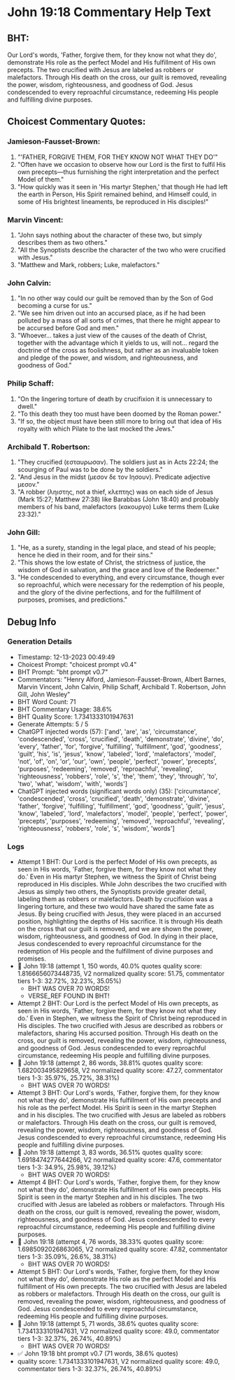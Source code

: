 # John 19:18 Commentary Help Text

## BHT:
Our Lord's words, 'Father, forgive them, for they know not what they do', demonstrate His role as the perfect Model and His fulfillment of His own precepts. The two crucified with Jesus are labeled as robbers or malefactors. Through His death on the cross, our guilt is removed, revealing the power, wisdom, righteousness, and goodness of God. Jesus condescended to every reproachful circumstance, redeeming His people and fulfilling divine purposes.

## Choicest Commentary Quotes:
### Jamieson-Fausset-Brown:
1. "'FATHER, FORGIVE THEM, FOR THEY KNOW NOT WHAT THEY DO'"
2. "Often have we occasion to observe how our Lord is the first to fulfil His own precepts—thus furnishing the right interpretation and the perfect Model of them."
3. "How quickly was it seen in 'His martyr Stephen,' that though He had left the earth in Person, His Spirit remained behind, and Himself could, in some of His brightest lineaments, be reproduced in His disciples!"

### Marvin Vincent:
1. "John says nothing about the character of these two, but simply describes them as two others."
2. "All the Synoptists describe the character of the two who were crucified with Jesus."
3. "Matthew and Mark, robbers; Luke, malefactors."

### John Calvin:
1. "In no other way could our guilt be removed than by the Son of God becoming a curse for us." 
2. "We see him driven out into an accursed place, as if he had been polluted by a mass of all sorts of crimes, that there he might appear to be accursed before God and men."
3. "Whoever... takes a just view of the causes of the death of Christ, together with the advantage which it yields to us, will not... regard the doctrine of the cross as foolishness, but rather as an invaluable token and pledge of the power, and wisdom, and righteousness, and goodness of God."

### Philip Schaff:
1. "On the lingering torture of death by crucifixion it is unnecessary to dwell."
2. "To this death they too must have been doomed by the Roman power."
3. "If so, the object must have been still more to bring out that idea of His royalty with which Pilate to the last mocked the Jews."

### Archibald T. Robertson:
1. "They crucified (εσταυρωσαν). The soldiers just as in Acts 22:24; the scourging of Paul was to be done by the soldiers."
2. "And Jesus in the midst (μεσον δε τον Ιησουν). Predicate adjective μεσον."
3. "A robber (ληιστης, not a thief, κλεπτης) was on each side of Jesus (Mark 15:27; Matthew 27:38) like Barabbas (John 18:40) and probably members of his band, malefactors (κακουργο) Luke terms them (Luke 23:32)."

### John Gill:
1. "He, as a surety, standing in the legal place, and stead of his people; hence he died in their room, and for their sins."
2. "This shows the low estate of Christ, the strictness of justice, the wisdom of God in salvation, and the grace and love of the Redeemer."
3. "He condescended to everything, and every circumstance, though ever so reproachful, which were necessary for the redemption of his people, and the glory of the divine perfections, and for the fulfillment of purposes, promises, and predictions."


## Debug Info
### Generation Details
- Timestamp: 12-13-2023 00:49:49
- Choicest Prompt: "choicest prompt v0.4"
- BHT Prompt: "bht prompt v0.7"
- Commentators: "Henry Alford, Jamieson-Fausset-Brown, Albert Barnes, Marvin Vincent, John Calvin, Philip Schaff, Archibald T. Robertson, John Gill, John Wesley"
- BHT Word Count: 71
- BHT Commentary Usage: 38.6%
- BHT Quality Score: 1.7341333101947631
- Generate Attempts: 5 / 5
- ChatGPT injected words (57):
	['and', 'are', 'as', 'circumstance', 'condescended', 'cross', 'crucified', 'death', 'demonstrate', 'divine', 'do', 'every', 'father', 'for', 'forgive', 'fulfilling', 'fulfillment', 'god', 'goodness', 'guilt', 'his', 'is', 'jesus', 'know', 'labeled', 'lord', 'malefactors', 'model', 'not', 'of', 'on', 'or', 'our', 'own', 'people', 'perfect', 'power', 'precepts', 'purposes', 'redeeming', 'removed', 'reproachful', 'revealing', 'righteousness', 'robbers', 'role', 's', 'the', 'them', 'they', 'through', 'to', 'two', 'what', 'wisdom', 'with', 'words']
- ChatGPT injected words (significant words only) (35):
	['circumstance', 'condescended', 'cross', 'crucified', 'death', 'demonstrate', 'divine', 'father', 'forgive', 'fulfilling', 'fulfillment', 'god', 'goodness', 'guilt', 'jesus', 'know', 'labeled', 'lord', 'malefactors', 'model', 'people', 'perfect', 'power', 'precepts', 'purposes', 'redeeming', 'removed', 'reproachful', 'revealing', 'righteousness', 'robbers', 'role', 's', 'wisdom', 'words']

### Logs
- Attempt 1 BHT: Our Lord is the perfect Model of His own precepts, as seen in His words, 'Father, forgive them, for they know not what they do.' Even in His martyr Stephen, we witness the Spirit of Christ being reproduced in His disciples. While John describes the two crucified with Jesus as simply two others, the Synoptists provide greater detail, labeling them as robbers or malefactors. Death by crucifixion was a lingering torture, and these two would have shared the same fate as Jesus. By being crucified with Jesus, they were placed in an accursed position, highlighting the depths of His sacrifice. It is through His death on the cross that our guilt is removed, and we are shown the power, wisdom, righteousness, and goodness of God. In dying in their place, Jesus condescended to every reproachful circumstance for the redemption of His people and the fulfillment of divine purposes and promises.
- 🔄 John 19:18 (attempt 1, 150 words, 40.0% quotes quality score: 1.8166656073448735, V2 normalized quality score: 51.75, commentator tiers 1-3: 32.72%, 32.23%, 35.05%) 
	- BHT WAS OVER 70 WORDS! 
	- VERSE_REF FOUND IN BHT!
- Attempt 2 BHT: Our Lord is the perfect Model of His own precepts, as seen in His words, 'Father, forgive them, for they know not what they do.' Even in Stephen, we witness the Spirit of Christ being reproduced in His disciples. The two crucified with Jesus are described as robbers or malefactors, sharing His accursed position. Through His death on the cross, our guilt is removed, revealing the power, wisdom, righteousness, and goodness of God. Jesus condescended to every reproachful circumstance, redeeming His people and fulfilling divine purposes.
- 🔄 John 19:18 (attempt 2, 86 words, 38.81% quotes quality score: 1.682003495829658, V2 normalized quality score: 47.27, commentator tiers 1-3: 35.97%, 25.72%, 38.31%) 
	- BHT WAS OVER 70 WORDS!
- Attempt 3 BHT: Our Lord's words, 'Father, forgive them, for they know not what they do', demonstrate His fulfillment of His own precepts and his role as the perfect Model. His Spirit is seen in the martyr Stephen and in his disciples. The two crucified with Jesus are labeled as robbers or malefactors. Through His death on the cross, our guilt is removed, revealing the power, wisdom, righteousness, and goodness of God. Jesus condescended to every reproachful circumstance, redeeming His people and fulfilling divine purposes.
- 🔄 John 19:18 (attempt 3, 83 words, 36.51% quotes quality score: 1.6918474277644266, V2 normalized quality score: 47.6, commentator tiers 1-3: 34.9%, 25.98%, 39.12%) 
	- BHT WAS OVER 70 WORDS!
- Attempt 4 BHT: Our Lord's words, 'Father, forgive them, for they know not what they do', demonstrate His fulfillment of His own precepts. His Spirit is seen in the martyr Stephen and in his disciples. The two crucified with Jesus are labeled as robbers or malefactors. Through His death on the cross, our guilt is removed, revealing the power, wisdom, righteousness, and goodness of God. Jesus condescended to every reproachful circumstance, redeeming His people and fulfilling divine purposes.
- 🔄 John 19:18 (attempt 4, 76 words, 38.33% quotes quality score: 1.6985092026863065, V2 normalized quality score: 47.82, commentator tiers 1-3: 35.09%, 26.6%, 38.31%) 
	- BHT WAS OVER 70 WORDS!
- Attempt 5 BHT: Our Lord's words, 'Father, forgive them, for they know not what they do', demonstrate His role as the perfect Model and His fulfillment of His own precepts. The two crucified with Jesus are labeled as robbers or malefactors. Through His death on the cross, our guilt is removed, revealing the power, wisdom, righteousness, and goodness of God. Jesus condescended to every reproachful circumstance, redeeming His people and fulfilling divine purposes.
- 🔄 John 19:18 (attempt 5, 71 words, 38.6% quotes quality score: 1.7341333101947631, V2 normalized quality score: 49.0, commentator tiers 1-3: 32.37%, 26.74%, 40.89%) 
	- BHT WAS OVER 70 WORDS!
- ✅ John 19:18 bht prompt v0.7 (71 words, 38.6% quotes)
- quality score: 1.7341333101947631, V2 normalized quality score: 49.0, commentator tiers 1-3: 32.37%, 26.74%, 40.89%)